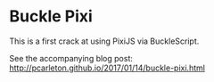 # Buckle Pixi

This is a first crack at using PixiJS via BuckleScript.

See the accompanying blog post:
http://pcarleton.github.io/2017/01/14/buckle-pixi.html
